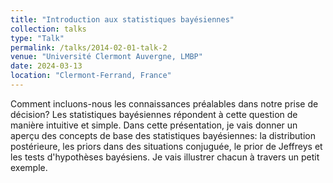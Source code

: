 ```yaml
---
title: "Introduction aux statistiques bayésiennes"
collection: talks
type: "Talk"
permalink: /talks/2014-02-01-talk-2
venue: "Université Clermont Auvergne, LMBP"
date: 2024-03-13
location: "Clermont-Ferrand, France"
---
```


Comment incluons-nous les connaissances préalables dans notre prise de décision? Les statistiques bayésiennes répondent à cette question de manière intuitive et simple. Dans cette présentation, je vais donner un aperçu des concepts de base des statistiques bayésiennes: la distribution postérieure, les priors dans des situations conjuguée, le prior de Jeffreys et les tests d'hypothèses bayésiens. Je vais illustrer chacun à travers un petit exemple.
